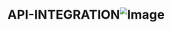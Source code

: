 # API-INTEGRATION![Image](https://github.com/user-attachments/assets/4fe8b318-bdef-446f-ba91-94ee46628339)
